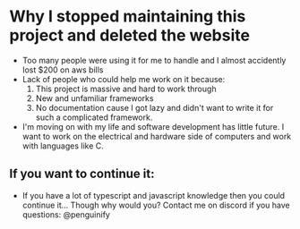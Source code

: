 # Why I stopped maintaining this project and deleted the website
- Too many people were using it for me to handle and I almost accidently lost $200 on aws bills
- Lack of people who could help me work on it because:
  1. This project is massive and hard to work through
  2. New and unfamiliar frameworks
  3. No documentation cause I got lazy and didn't want to write it for such a complicated framework.
- I'm moving on with my life and software development has little future. I want to work on the electrical and hardware side of computers and work with languages like C.
## If you want to continue it:
- If you have a lot of typescript and javascript knowledge then you could continue it... Though why would you? Contact me on discord if you have questions: @penguinify
